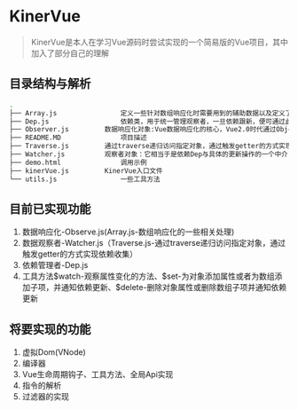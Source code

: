 # KinerVue

> KinerVue是本人在学习Vue源码时尝试实现的一个简易版的Vue项目，其中加入了部分自己的理解

## 目录结构与解析

```bash
.
├── Array.js				定义一些针对数组响应化时需要用到的辅助数据以及定义了
├── Dep.js					依赖类，用于统一管理观察者，一旦依赖跟新，便可通过此类的notify方法通知其订阅的所有
├── Observer.js			数据响应化对象:Vue数据响应化的核心，Vue2.0时代通过Object.defineProperty方式进行数据响应化，而Vue3.0时代则采用Proxy和Reflect方式实现,无论采用哪种方式，但其实现原理都是一样的，都是通过数据劫持的方式实现响应化
├── README.MD				项目描述
├── Traverse.js			通过traverse递归访问指定对象，通过触发getter的方式实现依赖收集
├── Watcher.js			观察者对象：它相当于是依赖Dep与具体的更新操作的一个中介，也可以理解为他是一个物流中转站，              依赖就像是快递，具体更新操作就是快递的目的地，具体流程是这样的：*我们把快递(更新)交给快递代收点（Dep）,当快递代收点（Dep）接收到快递之后，会有人来收集快递送到快递中转站(watcher),然后再由快递中转账再统一派发到不同的地址。
├── demo.html				调用示例
├── kinerVue.js			KinerVue入口文件
└── utils.js				一些工具方法
```



## 目前已实现功能

1. 数据响应化-Observe.js(Array.js-数组响应化的一些相关处理)
2. 数据观察者-Watcher.js（Traverse.js-通过traverse递归访问指定对象，通过触发getter的方式实现依赖收集）
3. 依赖管理者-Dep.js
4. 工具方法\$watch-观察属性变化的方法、​\$set-为对象添加属性或者为数组添加子项，并通知依赖更新、$delete-删除对象属性或删除数组子项并通知依赖更新

## 将要实现的功能

1. 虚拟Dom(VNode)
2. 编译器
3. Vue生命周期钩子、工具方法、全局Api实现
4. 指令的解析
5. 过滤器的实现

